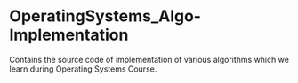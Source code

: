 # OperatingSystems_Algo-Implementation
Contains the source code of implementation of various algorithms which we learn during Operating Systems Course.

